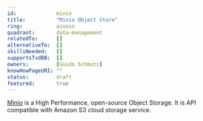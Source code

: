 ```yaml
---
id:			    minio
title:      	"Minio Object Store"
ring:       	assess
quadrant:   	data-management
relatedTo:		[]
alternativeTo:	[]
skillsNeeded:	[]
supportsTvdBB:	[]
owners:         [Guido Schmutz] 
knowHowPageURI:	""
status:			draft
featured:       true
---
```


[Minio](https://min.io/) is a High Performance, open-source Object Storage. It is API compatible with Amazon S3 cloud storage service. 
